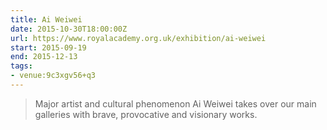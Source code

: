 ```yaml
---
title: Ai Weiwei
date: 2015-10-30T18:00:00Z
url: https://www.royalacademy.org.uk/exhibition/ai-weiwei
start: 2015-09-19
end: 2015-12-13
tags:
- venue:9c3xgv56+q3
---
```

> Major artist and cultural phenomenon Ai Weiwei takes over our main galleries with brave, provocative and visionary works.

